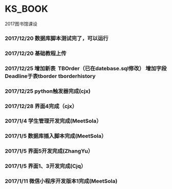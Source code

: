 # KS_BOOK
2017图书馆课设
### 2017/12/20 数据库脚本测试完了，可以运行
### 2017/12/20 基础教程上传
### 2017/12/25 增加新表  **TBOrder**（已在datebase.sql修改） 增加字段Deadline于表tborder   tborderhistory
### 2017/12/25 python触发器完成(cjx)
### 2017/12/28 界面4完成（cjx）
### 2017/1/4 学生管理开发完成(MeetSola）
### 2017/1/5 数据库插入脚本完成(MeetSola）
### 2017/1/5 界面5开发完成(ZhangYu）
### 2017/1/5 界面1、3开发完成(Cjq）
### 2017/1/11 微信小程序开发版本1完成(MeetSola)
